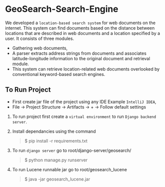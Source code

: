 # GeoSearch-Search-Engine

We developed a `location-based search system` for web documents on the internet.
This system can find documents based on the distance between locations that are
described in web documents and a location specified by a user. It consists of three
modules.

- Gathering web documents,
- A parser extracts address strings from documents and associates latitude-longitude information to the original document and retrieval module.
- This system can retrieve location-related web documents overlooked by conventional keyword-based search engines.

## To Run Project

- First create jar file of the project using any IDE Example `IntelliJ IDEA`,
- File -> Project Structure -> Artifacts -> + -> Follow default settings

1. To run project first create a `virtual environment` to run `Django backend server`.
2. Install dependancies using the command

   > \$ pip install -r requirements.txt

3. To run `django server` go to root/django-server/geosearch/

   > \$ python manage.py runserver

4. To run Lucene runnable jar go to root/geosearch_lucene

   > \$ java -jar geosearch_lucene.jar <Query> <Latitude> <Longitude> <City Name>

